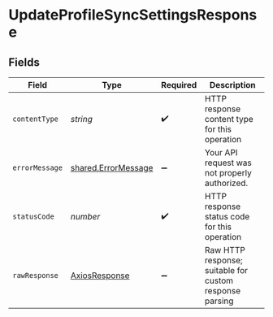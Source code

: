 # UpdateProfileSyncSettingsResponse


## Fields

| Field                                                      | Type                                                       | Required                                                   | Description                                                |
| ---------------------------------------------------------- | ---------------------------------------------------------- | ---------------------------------------------------------- | ---------------------------------------------------------- |
| `contentType`                                              | *string*                                                   | :heavy_check_mark:                                         | HTTP response content type for this operation              |
| `errorMessage`                                             | [shared.ErrorMessage](../../models/shared/errormessage.md) | :heavy_minus_sign:                                         | Your API request was not properly authorized.              |
| `statusCode`                                               | *number*                                                   | :heavy_check_mark:                                         | HTTP response status code for this operation               |
| `rawResponse`                                              | [AxiosResponse](https://axios-http.com/docs/res_schema)    | :heavy_minus_sign:                                         | Raw HTTP response; suitable for custom response parsing    |